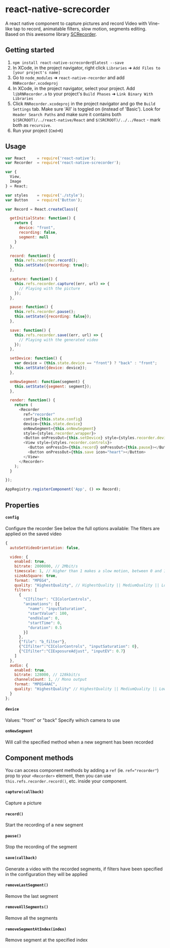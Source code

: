 # react-native-screcorder

A react native component to capture pictures and record Video with Vine-like tap to record, animatable filters, slow motion, segments editing.  
Based on this awesome library [SCRecorder](https://github.com/rFlex/SCRecorder).

## Getting started

1. `npm install react-native-screcorder@latest --save`
2. In XCode, in the project navigator, right click `Libraries` ➜ `Add Files to [your project's name]`
3. Go to `node_modules` ➜ `react-native-recorder` and add `RNRecorder.xcodeproj`
4. In XCode, in the project navigator, select your project. Add `libRNRecorder.a` to your project's `Build Phases` ➜ `Link Binary With Libraries`
5. Click `RNRecorder.xcodeproj` in the project navigator and go the `Build Settings` tab. Make sure 'All' is toggled on (instead of 'Basic'). Look for `Header Search Paths` and make sure it contains both `$(SRCROOT)/../react-native/React` and `$(SRCROOT)/../../React` - mark both as `recursive`.
5. Run your project (`Cmd+R`)

## Usage

```javascript
var React     = require('react-native');
var Recorder  = require('react-native-screcorder');

var {
  View,
  Image
} = React;

var styles    = require('./style');
var Button    = require('Button');

var Record = React.createClass({

  getInitialState: function() {
    return {
      device: "front",
      recording: false,
      segment: null
    }
  },

  record: function() {
    this.refs.recorder.record();
    this.setState({recording: true});
  },

  capture: function() {
    this.refs.recorder.capture((err, url) => {
      // Playing with the picture
    });
  },

  pause: function() {
    this.refs.recorder.pause();
    this.setState({recording: false});
  },

  save: function() {
    this.refs.recorder.save((err, url) => {
      // Playing with the generated video
    });
  },

  setDevice: function() {
    var device = (this.state.device == "front") ? "back" : "front";
    this.setState({device: device});
  },

  onNewSegment: function(segment) {
    this.setState({segment: segment});
  },

  render: function() {
    return (
      <Recorder
        ref="recorder"
        config={this.state.config}
        device={this.state.device}
        onNewSegment={this.onNewSegment}
        style={styles.recorder.wrapper}>
        <Button onPressOut={this.setDevice} style={styles.recorder.device}></Button>
        <View style={styles.recorder.controls}>
          <Button onPressIn={this.record} onPressOut={this.pause}></Button>
          <Button onPressOut={this.save icon="heart"></Button>
        </View>
      </Recorder>
    );
  }

});

AppRegistry.registerComponent('App', () => Record);
```

## Properties

#### `config`

Configure the recorder
See below the full options available:
The filters are applied on the saved video

```javascript
{
  autoSetVideoOrientation: false,

  video: {
    enabled: true,
    bitrate: 2000000, // 2Mbit/s
    timescale: 1, // Higher than 1 makes a slow motion, between 0 and 1 makes a timelapse effect
    sizeAsSquare: true,
    format: "MPEG4",
    quality: "HighestQuality", // HighestQuality || MediumQuality || LowQuality
    filters: [
      {
        "CIfilter": "CIColorControls",
        "animations": [{
          "name": "inputSaturation",
          "startValue": 100,
          "endValue": 0,
          "startTime": 0,
          "duration": 0.5
        }]
      },
      {"file": "b_filter"},
      {"CIfilter":"CIColorControls", "inputSaturation": 0},
      {"CIfilter":"CIExposureAdjust", "inputEV": 0.7}
    ]
  },
  audio: {
    enabled: true,
    bitrate: 128000, // 128kbit/s
    channelsCount: 1, // Mono output
    format: "MPEG4AAC",
    quality: "HighestQuality" // HighestQuality || MediumQuality || LowQuality
  }
};
```

#### `device`

Values: "front" or "back"
Specify wihich camera to use

#### `onNewSegment`

Will call the specified method when a new segment has been recorded


## Component methods

You can access component methods by adding a `ref` (ie. `ref="recorder"`) prop to your `<Recorder>` element, then you can use `this.refs.recorder.record()`, etc. inside your component.

#### `capture(callback)`
Capture a picture

#### `record()`
Start the recording of a new segment

#### `pause()`
Stop the recording of the segment

#### `save(callback)`
Generate a video with the recorded segments, if filters have been specified in the configuration they will be applied

#### `removeLastSegment()`
Remove the last segment

#### `removeAllSegments()`
Remove all the segments

#### `removeSegmentAtIndex(index)`
Remove segment at the specified index
